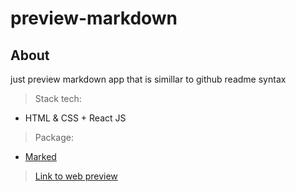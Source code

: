 # preview-markdown

## About
just preview markdown app that is simillar to github readme syntax

> Stack tech:
* HTML & CSS + React JS

> Package:
* [Marked](https://www.npmjs.com/package/marked)

> [Link to web preview](https://anassasp.github.io/preview-markdown/)
